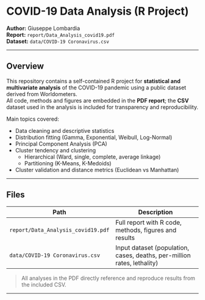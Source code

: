 # COVID-19 Data Analysis (R Project)

**Author:** Giuseppe Lombardia  
**Report:** `report/Data_Analysis_covid19.pdf`  
**Dataset:** `data/COVID-19 Coronavirus.csv`

---

## Overview
This repository contains a self-contained R project for **statistical and multivariate analysis** of the COVID-19 pandemic using a public dataset derived from Worldometers.  
All code, methods and figures are embedded in the **PDF report**; the **CSV** dataset used in the analysis is included for transparency and reproducibility.

Main topics covered:
- Data cleaning and descriptive statistics
- Distribution fitting (Gamma, Exponential, Weibull, Log-Normal)
- Principal Component Analysis (PCA)
- Cluster tendency and clustering
  - Hierarchical (Ward, single, complete, average linkage)
  - Partitioning (K-Means, K-Medoids)
- Cluster validation and distance metrics (Euclidean vs Manhattan)

---

## Files
| Path | Description |
|------|-------------|
| `report/Data_Analysis_covid19.pdf` | Full report with R code, methods, figures and results |
| `data/COVID-19 Coronavirus.csv` | Input dataset (population, cases, deaths, per-million rates, lethality) |

> All analyses in the PDF directly reference and reproduce results from the included CSV.

---

